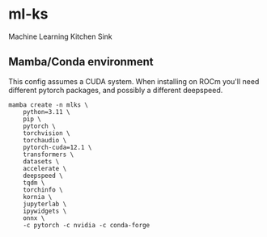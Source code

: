 # ml-ks
Machine Learning Kitchen Sink

## Mamba/Conda environment
This config assumes a CUDA system. When installing on ROCm you'll
need different pytorch packages, and possibly a different deepspeed.
```
mamba create -n mlks \
    python=3.11 \
    pip \
    pytorch \
    torchvision \
    torchaudio \
    pytorch-cuda=12.1 \
    transformers \
    datasets \
    accelerate \
    deepspeed \
    tqdm \
    torchinfo \
    kornia \
    jupyterlab \
    ipywidgets \
    onnx \
    -c pytorch -c nvidia -c conda-forge
```
